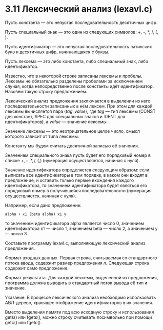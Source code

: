# 3.11 Лексический анализ (lexavl.c)
Пусть константа — это непустая последовательность десятичных цифр.

Пусть специальный знак — это один из следующих символов: +, -, *, /, (, ).

Пусть идентификатор — это непустая последовательность латинских букв и десятичных цифр, начинающаяся с буквы.

Пусть лексема — это либо константа, либо специальный знак, либо идентификатор.

Известно, что в некоторой строке записаны лексемы и пробелы. Лексемы не обязательно разделены пробелами за исключением случая, когда непосредственно после константы идёт идентификатор. Назовём такую строку предложением.

Лексический анализ предложения заключается в выделении из него последовательности записанных в нём лексем. При этом для каждой лексемы вычисляется пара $\langle tag,value \rangle$, где $tag$ — тип лексемы (CONST для констант, SPEC для специальных знаков и IDENT для идентификаторов), а $value$ — значение лексемы.

Значение лексемы — это неотрицательное целое число, смысл которого зависит от типа лексемы.

Константу мы будем считать десятичной записью её значения.

Значением специального знака пусть будет его порядковый номер в списке $+, -, *, /, (, )$ (нумерация осуществляется, начиная с нуля).

Значение идентификатора определяется следующим образом: если выписать все идентификаторы в том порядке, в каком они входят в предложение, и оставить только первые вхождения каждого идентификатора, то значением идентификатора будет являться его порядковый номер в получившейся последовательности (нумерация осуществляется, начиная с нуля).

Например, если дано предложение:
```
alpha + x1 (beta alpha) x1 y
```
то значением идентификатора alpha является число $0$, значением идентификатора x1 — число $1$, значением beta — число $2$, а значением y — число $3$.

Составьте программу lexavl.c, выполняющую лексический анализ предложения.

Формат входных данных. Первая строка, считываемая со стандартного потока ввода, содержит размер предложения $n$. Следующая строка содержит само предложение.

Формат результата. Для каждой лексемы, выделенной из предложения, программа должна выводить в стандартный поток вывода её тип и значение.

Указание. В процессе лексического анализа необходимо использовать АВЛ-дерево, хранящее отображение идентификаторов в их значения.

Вместо выделения памяти под всю исходную строку и использования gets() или fgets(), можно строку считывать посимвольно при помощи getc() или fgetc().
